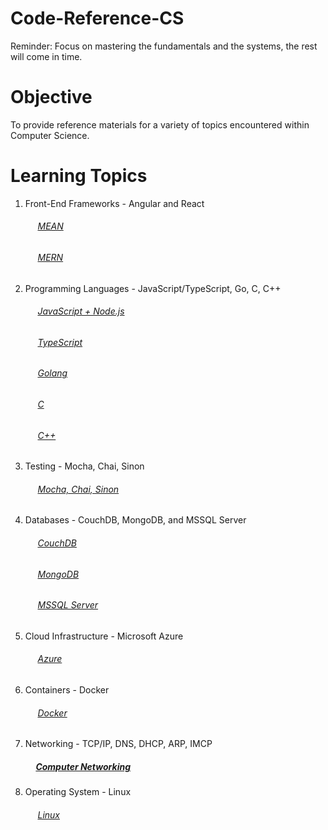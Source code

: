 # Code-Reference-CS

Reminder: Focus on mastering the fundamentals and the systems, the rest will come in time.

# Objective
To provide reference materials for a variety of topics encountered within Computer Science.

# Learning Topics
   1. Front-End Frameworks - Angular and React
      ###### &nbsp;&nbsp;&nbsp;&nbsp; [MEAN](https://github.com/Swhite215/Code-Reference-MEAN)
      ###### &nbsp;&nbsp;&nbsp;&nbsp; [MERN](https://github.com/Swhite215/Code-Reference-MERN)

   2. Programming Languages - JavaScript/TypeScript, Go, C, C++
      ###### &nbsp;&nbsp;&nbsp;&nbsp; [JavaScript + Node.js](https://github.com/Swhite215/Code-Reference-JS)
      ###### &nbsp;&nbsp;&nbsp;&nbsp; [TypeScript](https://github.com/Swhite215/Code-Reference-JS/tree/main/typescript)
      ###### &nbsp;&nbsp;&nbsp;&nbsp; [Golang](https://github.com/Swhite215/Code-Reference-Go)
      ###### &nbsp;&nbsp;&nbsp;&nbsp; [C](https://github.com/Swhite215/Code-Reference-C/tree/master/c)
      ###### &nbsp;&nbsp;&nbsp;&nbsp; [C++](https://github.com/Swhite215/Code-Reference-C/tree/master/c/cis170-70)
   3. Testing - Mocha, Chai, Sinon
      ###### &nbsp;&nbsp;&nbsp;&nbsp; [Mocha, Chai, Sinon](https://github.com/Swhite215/Code-Reference-JS/tree/main/testing)
   4. Databases - CouchDB, MongoDB, and MSSQL Server
      ###### &nbsp;&nbsp;&nbsp;&nbsp; [CouchDB](https://github.com/Swhite215/Code-Reference-DB/tree/master/couchdb)
      ###### &nbsp;&nbsp;&nbsp;&nbsp; [MongoDB](https://github.com/Swhite215/Code-Reference-DB/tree/master/mongodb)
      ###### &nbsp;&nbsp;&nbsp;&nbsp; [MSSQL Server](https://github.com/Swhite215/Code-Reference-DB/tree/master/sql)

   5. Cloud Infrastructure - Microsoft Azure
      ###### &nbsp;&nbsp;&nbsp;&nbsp; [Azure](https://github.com/Swhite215/Code-Reference-CS/tree/master/cloud)

   6. Containers - Docker
  
      ###### &nbsp;&nbsp;&nbsp;&nbsp; [Docker](https://github.com/Swhite215/Code-Reference-CS/blob/master/docker/docker.sh)
   7. Networking - TCP/IP, DNS, DHCP, ARP, IMCP
      ##### &nbsp;&nbsp;&nbsp;&nbsp; [Computer Networking](https://github.com/Swhite215/Code-Reference-CS/blob/master/reading/computer_networking_a_top_down_approach.txt)

   8. Operating System - Linux
      ###### &nbsp;&nbsp;&nbsp;&nbsp; [Linux](https://github.com/Swhite215/Code-Reference-Linux)